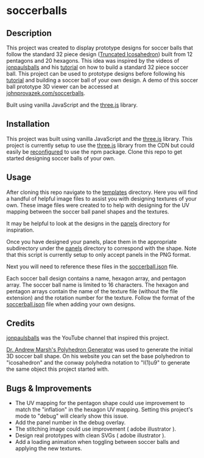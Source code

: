 # soccerballs

## Description

This project was created to display prototype designs for soccer balls that follow the standard 32 piece design ([Truncated Icosahedron](https://en.wikipedia.org/wiki/Truncated_icosahedron)) built from 12 pentagons and 20 hexagons. This idea was inspired by the videos of [jonpaulsballs](https://www.youtube.com/@jonpaulsballs/videos) and his [tutorial](https://www.youtube.com/watch?v=TGMWMHw8OpA&ab_channel=jonpaulsballs) on how to build a standard 32 piece soccer ball. This project can be used to prototype designs before following his [tutorial](https://www.youtube.com/watch?v=TGMWMHw8OpA&ab_channel=jonpaulsballs) and building a soccer ball of your own design. A demo of this soccer ball prototype 3D viewer can be accessed at [johnprovazek.com/soccerballs](https://www.johnprovazek.com/soccerballs/).

Built using vanilla JavaScript and the [three.js](https://threejs.org/) library.

## Installation

This project was built using vanilla JavaScript and the [three.js](https://threejs.org/) library. This project is currently setup to use the [three.js](https://threejs.org/) library from the CDN but could easily be [reconfigured](https://threejs.org/docs/index.html#manual/en/introduction/Installation) to use the npm package. Clone this repo to get started designing soccer balls of your own.

## Usage

After cloning this repo navigate to the [templates](images/textures/templates/) directory. Here you will find a handful of helpful image files to assist you with designing textures of your own. These image files were created to to help with designing for the UV mapping between the soccer ball panel shapes and the textures.

It may be helpful to look at the designs in the [panels](images/textures/panels/) directory for inspiration.

Once you have designed your panels, place them in the appropriate subdirectory under the [panels](images/textures/panels/) directory to correspond with the shape. Note that this script is currently setup to only accept panels in the PNG format.

Next you will need to reference these files in the [soccerball.json](images/data/soccerballs.json) file.

Each soccer ball design contains a name, hexagon array, and pentagon array. The soccer ball name is limited to 16 characters. The hexagon and pentagon arrays contain the name of the texture file (without the file extension) and the rotation number for the texture. Follow the format of the [soccerball.json](images/data/soccerballs.json) file when adding your own designs.

## Credits

[jonpaulsballs](https://www.youtube.com/@jonpaulsballs/videos) was the YouTube channel that inspired this project.

[Dr. Andrew Marsh's Polyhedron Generator](https://drajmarsh.bitbucket.io/poly3d.html) was used to generate the initial 3D soccer ball shape. On his website you can set the base polyhedron to "icosahedron" and the conway polyhedra notation to "I(1)u9" to generate the same object this project started with.

## Bugs & Improvements

- The UV mapping for the pentagon shape could use improvement to match the "inflation" in the hexagon UV mapping. Setting this project's mode to "debug" will clearly show this issue.
- Add the panel number in the debug overlay.
- The stitching image could use improvement ( adobe illustrator ).
- Design real prototypes with clean SVGs ( adobe illustrator ).
- Add a loading animation when toggling between soccer balls and applying the new textures.
